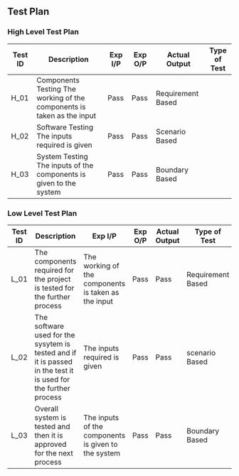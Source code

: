 ## Test Plan

### High Level Test Plan

|Test ID | Description |	Exp I/P	| Exp O/P |	Actual Output |	Type of Test |
|-----| -------- | ---- | ----| -------- | ----- |
| H_01 | Components Testing	The working of the components is taken as the input |	Pass | Pass	| Requirement Based|
| H_02 | Software Testing	The inputs required is given | Pass |	Pass |	Scenario Based |
| H_03 | System Testing	The inputs of the components is given to the system |	Pass |	Pass | Boundary Based|

### Low Level Test Plan

|Test ID |	Description |	Exp I/P |	Exp O/P |	Actual Output	 |Type of Test |
|-----| --------| ---- | ---- | -------- | ----- |
| L_01 | The components required for the project is tested for the further process |The working of the components is taken as the input |	Pass |	Pass |	Requirement Based|
| L_02 | The software used for the sysytem is tested and if it is passed in the test it is used for the further process	|The inputs required is given | Pass | Pass | scenario Based|
| L_03 |	Overall system is tested and then it is approved for the next process	| The inputs of the components is given to the system	 | Pass |	Pass |	Boundary Based|
